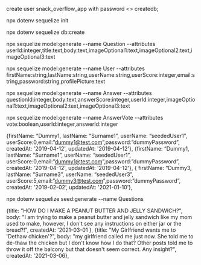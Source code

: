 create user snack_overflow_app with password <<astrongpassword>> createdb;

npx dotenv sequelize init

npx dotenv sequelize db:create



npx sequelize model:generate --name Question --attributes userId:integer,title:text,body:text,imageOptional1:text,imageOptional2:text,imageOptional3:text

npx sequelize model:generate --name User --attributes firstName:string,lastName:string,userName:string,userScore:integer,email:string,password:string,profilePicture:text

npx sequelize model:generate --name Answer --attributes questionId:integer,body:text,answerScore:integer,userId:integer,imageOptional1:text,imageOptional2:text,imageOptional3:text

npx sequelize model:generate --name AnswerVote --attributes vote:boolean,userId:integer,answerId:integer

{firstName: “Dummy1, lastName: “Surname1”, userName: “seededUser1”, userScore:0,email:”dummy1@test.com”,password:”dummyPassword”, createdAt: '2019-04-12', updatedAt: '2019-04-12'}, {firstName: “Dummy1, lastName: “Surname1”, userName: “seededUser1”, userScore:0,email:”dummy1@test.com”,password:”dummyPassword”, createdAt: '2019-04-12', updatedAt: '2019-04-12'}, { firstName: “Dummy3, lastName: “Surname3”, userName: “seededUser3”, userScore:5,email:”dummy3@test.com”,password:”dummyPassword”, createdAt: '2019-02-02’, updatedAt: '2021-01-10’},


npx dotenv sequelize seed:generate --name Questions

{title: "HOW DO I MAKE A PEANUT BUTTER AND JELLY SANDWICH?", body: "I am trying to make a peanut butter and jelly sandwich like my mom used to make, however, I don't see any instructions on either jar or the bread?!", createdAt: '2021-03-01 },
{title: "My Girlfriend wants me to 'Dethaw chicken'?", body: "my girlfriend called me just now. She told me to de-thaw the chicken but I don't know how I do that? Other posts told me to throw it off the balcony but that doesn't seem correct. Any insight?", createdAt: '2021-03-06},
